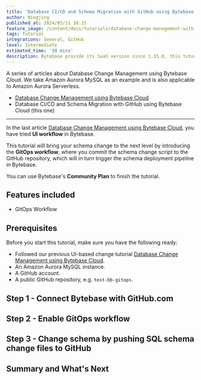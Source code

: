 ```yaml
---
title: 'Database CI/CD and Schema Migration with GitHub using Bytebase Cloud'
author: Ningjing
published_at: 2024/05/11 16:15
feature_image: /content/docs/tutorials/database-change-management-with-github-using-bytebase-cloud/feature-image.webp
tags: Tutorial
integrations: General, GitHub
level: Intermediate
estimated_time: '30 mins'
description: Bytebase provide its SaaS version since 1.15.0, this tutorial will bring your schema change to the next level by introducing the GitOps workflow, where you commit schema change script to the GitHub repository, which will, in turn, trigger the schema deployment pipeline in Bytebase Cloud.
---
```


A series of articles about Database Change Management using Bytebase Cloud. We take Amazon Aurora MySQL as an example and is also applicable to Amazon Aurora Serverless.

- [Database Change Management using Bytebase Cloud](/docs/tutorials/database-change-management-using-bytebase-cloud)
- Database CI/CD and Schema Migration with GitHub using Bytebase Cloud (this one)

---

In the last article [Database Change Management using Bytebase Cloud](/docs/tutorials/database-change-management-using-bytebase-cloud), you have tried **UI workflow** in Bytebase.

This tutorial will bring your schema change to the next level by introducing the **GitOps workflow**, where you commit the schema change script to the GitHub repository, which will in turn trigger the schema deployment pipeline in Bytebase.

You can use Bytebase's **Community Plan** to finish the tutorial.

## Features included

- GitOps Workflow

## Prerequisites

Before you start this tutorial, make sure you have the following ready:

- Followed our previous UI-based change tutorial [Database Change Management using Bytebase Cloud](/docs/tutorials/database-change-management-using-bytebase-cloud).
- An Amazon Aurora MySQL instance.
- A GitHub account.
- A public GitHub repository, e.g. `test-bb-gitops`.

## Step 1 - Connect Bytebase with GitHub.com

<IncludeBlock url="/docs/tutorials/share/vcs-with-github"></IncludeBlock>

## Step 2 - Enable GitOps workflow

<IncludeBlock url="/docs/tutorials/share/vcs-in-project-github"></IncludeBlock>

## Step 3 - Change schema by pushing SQL schema change files to GitHub

<IncludeBlock url="/docs/tutorials/share/vcs-change-github" db="mysql"></IncludeBlock>

## Summary and What's Next

<IncludeBlock url="/docs/tutorials/share/vcs-summary-github"></IncludeBlock>